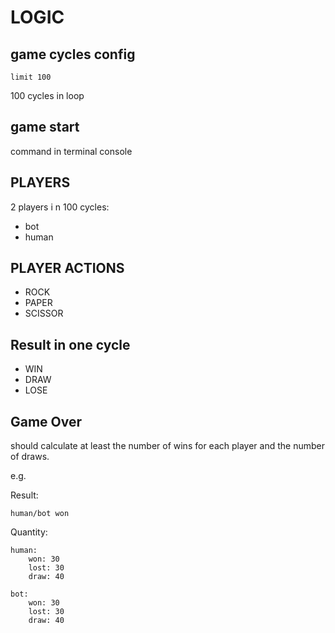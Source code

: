 # LOGIC


## game cycles config

    limit 100

100 cycles in loop

## game start

command in terminal console


## PLAYERS

2 players i n 100 cycles:

+ bot
+ human


## PLAYER ACTIONS

+ ROCK
+ PAPER
+ SCISSOR


## Result in one cycle

+ WIN
+ DRAW
+ LOSE


## Game Over

should calculate at least the number of wins for each player and the number of draws.

e.g.

Result:
        
    human/bot won

Quantity:

    human:
        won: 30
        lost: 30
        draw: 40 
    
    bot:
        won: 30
        lost: 30
        draw: 40 
    
    